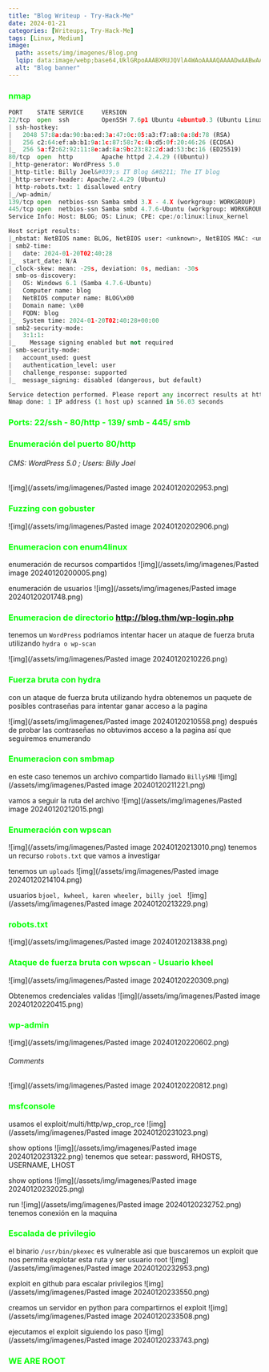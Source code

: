 ```yaml
---
title: "Blog Writeup - Try-Hack-Me"
date: 2024-01-21
categories: [Writeups, Try-Hack-Me]
tags: [Linux, Medium]
image: 
  path: assets/img/imagenes/Blog.png
  lqip: data:image/webp;base64,UklGRpoAAABXRUJQVlA4WAoAAAAQAAAADwAABwAAQUxQSDIAAAARL0AmbZurmr57yyIiqE8oiG0bejIYEQTgqiDA9vqnsUSI6H+oAERp2HZ65qP/VIAWAFZQOCBCAAAA8AEAnQEqEAAIAAVAfCWkAALp8sF8rgRgAP7o9FDvMCkMde9PK7euH5M1m6VWoDXf2FkP3BqV0ZYbO6NA/VFIAAAA
  alt: "Blog banner"
---
```

<style>
  h3 {
    color: #00FF00; /* Puedes cambiar "blue" por cualquier color que desees */
  }
</style>
### nmap 
```python
PORT    STATE SERVICE     VERSION
22/tcp  open  ssh         OpenSSH 7.6p1 Ubuntu 4ubuntu0.3 (Ubuntu Linux; protocol 2.0)
| ssh-hostkey: 
|   2048 57:8a:da:90:ba:ed:3a:47:0c:05:a3:f7:a8:0a:8d:78 (RSA)
|   256 c2:64:ef:ab:b1:9a:1c:87:58:7c:4b:d5:0f:20:46:26 (ECDSA)
|_  256 5a:f2:62:92:11:8e:ad:8a:9b:23:82:2d:ad:53:bc:16 (ED25519)
80/tcp  open  http        Apache httpd 2.4.29 ((Ubuntu))
|_http-generator: WordPress 5.0
|_http-title: Billy Joel&#039;s IT Blog &#8211; The IT blog
|_http-server-header: Apache/2.4.29 (Ubuntu)
| http-robots.txt: 1 disallowed entry 
|_/wp-admin/
139/tcp open  netbios-ssn Samba smbd 3.X - 4.X (workgroup: WORKGROUP)
445/tcp open  netbios-ssn Samba smbd 4.7.6-Ubuntu (workgroup: WORKGROUP)
Service Info: Host: BLOG; OS: Linux; CPE: cpe:/o:linux:linux_kernel

Host script results:
|_nbstat: NetBIOS name: BLOG, NetBIOS user: <unknown>, NetBIOS MAC: <unknown> (unknown)
| smb2-time: 
|   date: 2024-01-20T02:40:28
|_  start_date: N/A
|_clock-skew: mean: -29s, deviation: 0s, median: -30s
| smb-os-discovery: 
|   OS: Windows 6.1 (Samba 4.7.6-Ubuntu)
|   Computer name: blog
|   NetBIOS computer name: BLOG\x00
|   Domain name: \x00
|   FQDN: blog
|_  System time: 2024-01-20T02:40:28+00:00
| smb2-security-mode: 
|   3:1:1: 
|_    Message signing enabled but not required
| smb-security-mode: 
|   account_used: guest
|   authentication_level: user
|   challenge_response: supported
|_  message_signing: disabled (dangerous, but default)

Service detection performed. Please report any incorrect results at https://nmap.org/submit/ .
Nmap done: 1 IP address (1 host up) scanned in 56.03 seconds
```
### Ports: 22/ssh - 80/http - 139/ smb - 445/ smb

### Enumeración del puerto 80/http
###### CMS: WordPress 5.0 ; Users: Billy Joel

![img](/assets/img/imagenes/Pasted image 20240120202953.png)

### Fuzzing con gobuster 

![img](/assets/img/imagenes/Pasted image 20240120202906.png)

### Enumeracion con enum4linux
enumeración de recursos compartidos 
![img](/assets/img/imagenes/Pasted image 20240120200005.png)

enumeración de usuarios
![img](/assets/img/imagenes/Pasted image 20240120201748.png)

### Enumeracion de directorio http://blog.thm/wp-login.php
tenemos un `WordPress` podriamos intentar hacer un ataque de fuerza bruta utilizando `hydra o wp-scan`  

![img](/assets/img/imagenes/Pasted image 20240120210226.png)

### Fuerza bruta con hydra
con un ataque de fuerza bruta utilizando hydra obtenemos un paquete de posibles contraseñas para intentar ganar acceso a la pagina

![img](/assets/img/imagenes/Pasted image 20240120210558.png)
después de probar las contraseñas no obtuvimos acceso a la pagina así que seguiremos enumerando 

### Enumeracion con smbmap
en este caso tenemos un archivo compartido llamado `BillySMB` 
![img](/assets/img/imagenes/Pasted image 20240120211221.png)

vamos a seguir la ruta del archivo
![img](/assets/img/imagenes/Pasted image 20240120212015.png)

### Enumeración con wpscan

![img](/assets/img/imagenes/Pasted image 20240120213010.png)
tenemos un recurso `robots.txt` que vamos a investigar 

tenemos un `uploads`
![img](/assets/img/imagenes/Pasted image 20240120214104.png)

usuarios `bjoel, kwheel, karen wheeler, billy joel `
![img](/assets/img/imagenes/Pasted image 20240120213229.png)

### robots.txt

![img](/assets/img/imagenes/Pasted image 20240120213838.png)

### Ataque de fuerza bruta con wpscan - Usuario kheel

![img](/assets/img/imagenes/Pasted image 20240120220309.png)

Obtenemos credenciales validas
![img](/assets/img/imagenes/Pasted image 20240120220415.png)

### wp-admin

![img](/assets/img/imagenes/Pasted image 20240120220602.png)

###### Comments

![img](/assets/img/imagenes/Pasted image 20240120220812.png)

### msfconsole

usamos el exploit/multi/http/wp_crop_rce
![img](/assets/img/imagenes/Pasted image 20240120231023.png)

show options
![img](/assets/img/imagenes/Pasted image 20240120231322.png)
tenemos que setear: password, RHOSTS, USERNAME, LHOST

show options
![img](/assets/img/imagenes/Pasted image 20240120232025.png)

run
![img](/assets/img/imagenes/Pasted image 20240120232752.png)
tenemos conexión en la maquina

### Escalada de privilegio
el binario `/usr/bin/pkexec` es vulnerable asi que buscaremos un exploit que nos permita explotar esta ruta y ser usuario root
![img](/assets/img/imagenes/Pasted image 20240120232953.png)

exploit en github para escalar privilegios 
![img](/assets/img/imagenes/Pasted image 20240120233550.png)

creamos un servidor en python para compartirnos el exploit
![img](/assets/img/imagenes/Pasted image 20240120233508.png)

ejecutamos el exploit siguiendo los paso
![img](/assets/img/imagenes/Pasted image 20240120233743.png)

### WE ARE ROOT